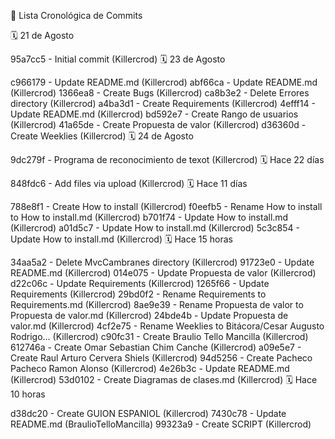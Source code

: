 📅 Lista Cronológica de Commits

🗓️ 21 de Agosto

95a7cc5 - Initial commit (Killercrod)
🗓️ 23 de Agosto

c966179 - Update README.md (Killercrod)
abf66ca - Update README.md (Killercrod)
1366ea8 - Create Bugs (Killercrod)
ca8b3e2 - Delete Errores directory (Killercrod)
a4ba3d1 - Create Requirements (Killercrod)
4efff14 - Update README.md (Killercrod)
bd592e7 - Create Rango de usuarios (Killercrod)
41a65de - Create Propuesta de valor (Killercrod)
d36360d - Create Weeklies (Killercrod)
🗓️ 24 de Agosto

9dc279f - Programa de reconocimiento de texot (Killercrod)
🗓️ Hace 22 días

848fdc6 - Add files via upload (Killercrod)
🗓️ Hace 11 días

788e8f1 - Create How to install (Killercrod)
f0eefb5 - Rename How to install to How to install.md (Killercrod)
b701f74 - Update How to install.md (Killercrod)
a01d5c7 - Update How to install.md (Killercrod)
5c3c854 - Update How to install.md (Killercrod)
🗓️ Hace 15 horas

34aa5a2 - Delete MvcCambranes directory (Killercrod)
91723e0 - Update README.md (Killercrod)
014e075 - Update Propuesta de valor (Killercrod)
d22c06c - Update Requirements (Killercrod)
1265f66 - Update Requirements (Killercrod)
29bd0f2 - Rename Requirements to Requirements.md (Killercrod)
8ae9e39 - Rename Propuesta de valor to Propuesta de valor.md (Killercrod)
24bde4b - Update Propuesta de valor.md (Killercrod)
4cf2e75 - Rename Weeklies to Bitácora/Cesar Augusto Rodrigo... (Killercrod)
c90fc31 - Create Braulio Tello Mancilla (Killercrod)
612746a - Create Omar Sebastian Chim Canche (Killercrod)
a09e5e7 - Create Raul Arturo Cervera Shiels (Killercrod)
94d5256 - Create Pacheco Pacheco Ramon Alonso (Killercrod)
4e26b3c - Update README.md (Killercrod)
53d0102 - Create Diagramas de clases.md (Killercrod)
🗓️ Hace 10 horas

d38dc20 - Create GUION ESPANIOL (Killercrod)
7430c78 - Update README.md (BraulioTelloMancilla)
99323a9 - Create SCRIPT (Killercrod)
